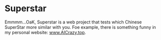 # Superstar
  Emmmm...OaK, Superstar is a web project that tests which Chinese SuperStar more similar with you. Foe example, there is something funny in my personal website: www.AICrazy.top.
